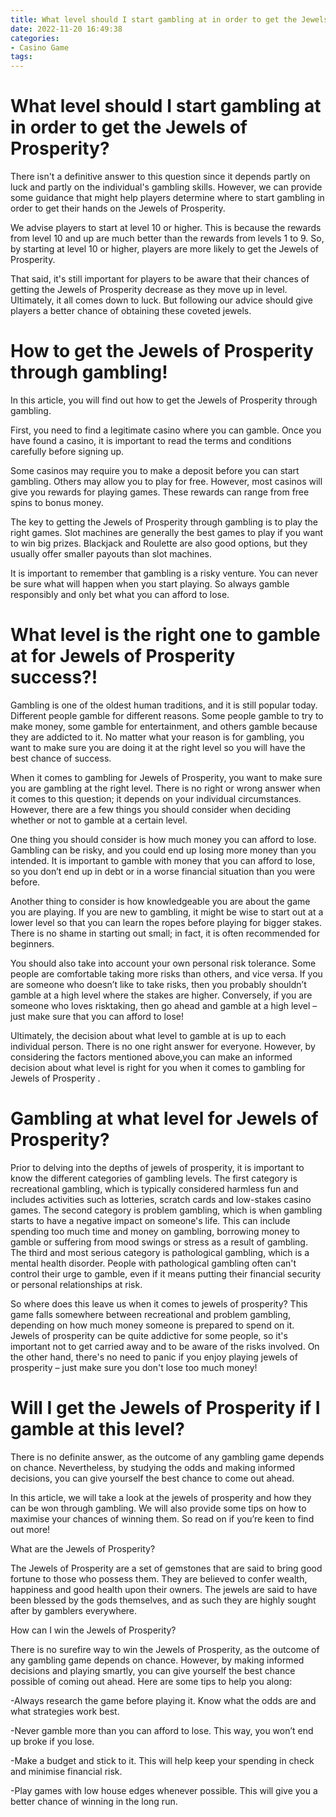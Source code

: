 ```yaml
---
title: What level should I start gambling at in order to get the Jewels of Prosperity
date: 2022-11-20 16:49:38
categories:
- Casino Game
tags:
---
```



#  What level should I start gambling at in order to get the Jewels of Prosperity?

There isn't a definitive answer to this question since it depends partly on luck and partly on the individual's gambling skills. However, we can provide some guidance that might help players determine where to start gambling in order to get their hands on the Jewels of Prosperity.

We advise players to start at level 10 or higher. This is because the rewards from level 10 and up are much better than the rewards from levels 1 to 9. So, by starting at level 10 or higher, players are more likely to get the Jewels of Prosperity.

That said, it's still important for players to be aware that their chances of getting the Jewels of Prosperity decrease as they move up in level. Ultimately, it all comes down to luck. But following our advice should give players a better chance of obtaining these coveted jewels.

#  How to get the Jewels of Prosperity through gambling!

In this article, you will find out how to get the Jewels of Prosperity through gambling.

First, you need to find a legitimate casino where you can gamble. Once you have found a casino, it is important to read the terms and conditions carefully before signing up.

Some casinos may require you to make a deposit before you can start gambling. Others may allow you to play for free. However, most casinos will give you rewards for playing games. These rewards can range from free spins to bonus money.

The key to getting the Jewels of Prosperity through gambling is to play the right games. Slot machines are generally the best games to play if you want to win big prizes. Blackjack and Roulette are also good options, but they usually offer smaller payouts than slot machines.

It is important to remember that gambling is a risky venture. You can never be sure what will happen when you start playing. So always gamble responsibly and only bet what you can afford to lose.

#  What level is the right one to gamble at for Jewels of Prosperity success?!

Gambling is one of the oldest human traditions, and it is still popular today. Different people gamble for different reasons. Some people gamble to try to make money, some gamble for entertainment, and others gamble because they are addicted to it. No matter what your reason is for gambling, you want to make sure you are doing it at the right level so you will have the best chance of success.

When it comes to gambling for Jewels of Prosperity, you want to make sure you are gambling at the right level. There is no right or wrong answer when it comes to this question; it depends on your individual circumstances. However, there are a few things you should consider when deciding whether or not to gamble at a certain level.

One thing you should consider is how much money you can afford to lose. Gambling can be risky, and you could end up losing more money than you intended. It is important to gamble with money that you can afford to lose, so you don’t end up in debt or in a worse financial situation than you were before.

Another thing to consider is how knowledgeable you are about the game you are playing. If you are new to gambling, it might be wise to start out at a lower level so that you can learn the ropes before playing for bigger stakes. There is no shame in starting out small; in fact, it is often recommended for beginners.

You should also take into account your own personal risk tolerance. Some people are comfortable taking more risks than others, and vice versa. If you are someone who doesn’t like to take risks, then you probably shouldn’t gamble at a high level where the stakes are higher. Conversely, if you are someone who loves risktaking, then go ahead and gamble at a high level – just make sure that you can afford to lose!

Ultimately, the decision about what level to gamble at is up to each individual person. There is no one right answer for everyone. However, by considering the factors mentioned above,you can make an informed decision about what level is right for you when it comes to gambling for Jewels of Prosperity .

#  Gambling at what level for Jewels of Prosperity?

Prior to delving into the depths of jewels of prosperity, it is important to know the different categories of gambling levels. The first category is recreational gambling, which is typically considered harmless fun and includes activities such as lotteries, scratch cards and low-stakes casino games. The second category is problem gambling, which is when gambling starts to have a negative impact on someone's life. This can include spending too much time and money on gambling, borrowing money to gamble or suffering from mood swings or stress as a result of gambling. The third and most serious category is pathological gambling, which is a mental health disorder. People with pathological gambling often can't control their urge to gamble, even if it means putting their financial security or personal relationships at risk.

So where does this leave us when it comes to jewels of prosperity? This game falls somewhere between recreational and problem gambling, depending on how much money someone is prepared to spend on it. Jewels of prosperity can be quite addictive for some people, so it's important not to get carried away and to be aware of the risks involved. On the other hand, there's no need to panic if you enjoy playing jewels of prosperity – just make sure you don't lose too much money!

#  Will I get the Jewels of Prosperity if I gamble at this level?

There is no definite answer, as the outcome of any gambling game depends on chance. Nevertheless, by studying the odds and making informed decisions, you can give yourself the best chance to come out ahead.

In this article, we will take a look at the jewels of prosperity and how they can be won through gambling. We will also provide some tips on how to maximise your chances of winning them. So read on if you’re keen to find out more!

What are the Jewels of Prosperity?

The Jewels of Prosperity are a set of gemstones that are said to bring good fortune to those who possess them. They are believed to confer wealth, happiness and good health upon their owners. The jewels are said to have been blessed by the gods themselves, and as such they are highly sought after by gamblers everywhere.

How can I win the Jewels of Prosperity?

There is no surefire way to win the Jewels of Prosperity, as the outcome of any gambling game depends on chance. However, by making informed decisions and playing smartly, you can give yourself the best chance possible of coming out ahead. Here are some tips to help you along:

-Always research the game before playing it. Know what the odds are and what strategies work best.

-Never gamble more than you can afford to lose. This way, you won’t end up broke if you lose.

-Make a budget and stick to it. This will help keep your spending in check and minimise financial risk.

-Play games with low house edges whenever possible. This will give you a better chance of winning in the long run.